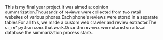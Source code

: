 This is my final year project.It was aimed at opinion summarization.Thousands of reviews were collected from two retail websites of various phones.Each phone's reviews were stored in a separate tables.For all this, we made a custom web crawler and review extractor.The cr_re* python does that work.Once the reviews were stored on a local database the summarization process starts.
 
